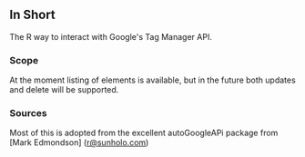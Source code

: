 ## In Short
The R way to interact with Google's Tag Manager API.

### Scope
At the moment listing of elements is available, but in the future both updates and delete will be supported. 

### Sources    
Most of this is adopted from the excellent autoGoogleAPi package from [Mark Edmondson] (r@sunholo.com)
